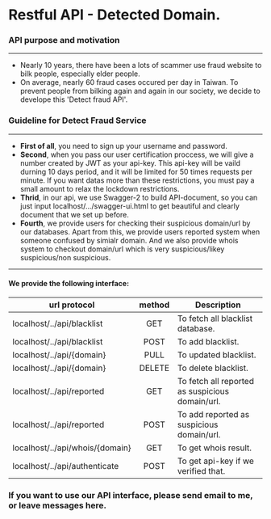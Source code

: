 # Restful API - Detected Domain.
### **API purpose and motivation**
-----------------------------------------------------------
   * Nearly 10 years, there have been a lots of scammer use fraud website to bilk people, especially elder people.
   * On average, nearly 60 fraud cases occured per day in Taiwan. To prevent people from bilking again and again in our society, we decide to develope this 'Detect fraud API'.

### **Guideline for Detect Fraud Service**  
-----------------------------------------------------------
   - **First of all**, you need to sign up your username and password.
   - **Second**, when you pass our user certification proccess, we will give a number created by JWT as your api-key. This api-key will be vaild durning 10 days period, and it     will be limited for 50 times requests per minute. If you want datas more than these restrictions, you must pay a small amount to relax the lockdown restrictions.
   - **Thrid**, in our api, we use Swagger-2 to build API-document, so you can just input localhost/.../swagger-ui.html to get beautiful and clearly document that we set up before.
   - **Fourth**, we provide users for checking their suspicious domain/url by our databases. Apart from this, we provide users reported system when someone confused by simialr domain. And we also provide whois system to checkout domain/url which is very suspicious/likey suspicious/non suspicious. 

-----------------------------------------------------------
#### We provide the following interface:

url protocol                     | method | Description
---------------------------------|:------:| -----------------------------------------------
localhost/../api/blacklist       | GET    |  To fetch all blacklist database.
localhost/../api/blacklist       | POST   |  To add blacklist.
localhost/../api/{domain}        | PULL   |  To updated blacklist.
localhost/../api/{domain}        | DELETE |  To delete  blacklist.
localhost/../api/reported        | GET    |  To fetch all reported as suspicious domain/url.
localhost/../api/reported        | POST   |  To add reported as suspicious domain/url.
localhost/../api/whois/{domain}  | GET    |  To get whois result.
localhost/../api/authenticate    | POST   |  To get api-key if we verified that.

### If you want to use our API interface, please send email to me, or leave messages here.
